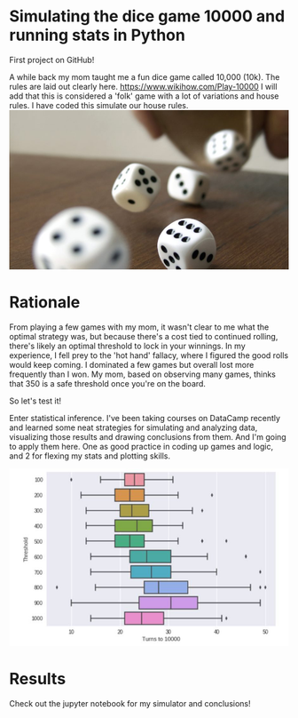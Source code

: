 # Simulating the dice game 10000 and running stats in Python 
First project on GitHub!

A while back my mom taught me a fun dice game called 10,000 (10k). The rules are laid out clearly here. https://www.wikihow.com/Play-10000
I will add that this is considered a 'folk' game with a lot of variations and house rules. I have coded this simulate our house rules.
![My image](https://github.com/jimmyjamesarnold/10000-dice-game-simulator-and-stats/blob/master/Rolling_Dice.jpg)

# Rationale
From playing a few games with my mom, it wasn't clear to me what the optimal strategy was, but because there's a cost tied to continued rolling, there's likely an optimal threshold to lock in your winnings. In my experience, I fell prey to the 'hot hand' fallacy, where I figured the good rolls would keep coming. I dominated a few games but overall lost more frequently than I won. My mom, based on observing many games, thinks that 350 is a safe threshold once you're on the board. 

So let's test it! 

Enter statistical inference. I've been taking courses on DataCamp recently and learned some neat strategies for simulating and analyzing data, visualizing those results and drawing conclusions from them. And I'm going to apply them here. One as good practice in coding up games and logic, and 2 for flexing my stats and plotting skills.

![My image](https://github.com/jimmyjamesarnold/10000-dice-game-simulator-and-stats/blob/master/10000_Boxplots.JPG)
# Results
Check out the jupyter notebook for my simulator and conclusions!
